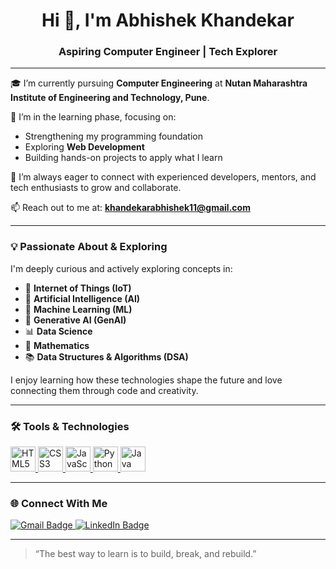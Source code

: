 <h1 align="center">Hi 👋, I'm Abhishek Khandekar</h1>
<h3 align="center">Aspiring Computer Engineer | Tech Explorer</h3>

---

🎓 I’m currently pursuing **Computer Engineering** at **Nutan Maharashtra Institute of Engineering and Technology, Pune**.

🌱 I’m in the learning phase, focusing on:
- Strengthening my programming foundation
- Exploring **Web Development**
- Building hands-on projects to apply what I learn

🤝 I’m always eager to connect with experienced developers, mentors, and tech enthusiasts to grow and collaborate.

📫 Reach out to me at: **khandekarabhishek11@gmail.com**

---

### 💡 Passionate About & Exploring

I'm deeply curious and actively exploring concepts in:

- 🔌 **Internet of Things (IoT)**
- 🧠 **Artificial Intelligence (AI)**
- 🧬 **Machine Learning (ML)**
- 🤖 **Generative AI (GenAI)**
- 📊 **Data Science**
- 📐 **Mathematics**
- 📚 **Data Structures & Algorithms (DSA)**

I enjoy learning how these technologies shape the future and love connecting them through code and creativity.

---

### 🛠️ Tools & Technologies

<p align="left">
  <a href="https://developer.mozilla.org/en-US/docs/Web/HTML" target="_blank" rel="noreferrer">
    <img src="https://cdn.jsdelivr.net/gh/devicons/devicon/icons/html5/html5-original.svg" width="40" height="40" alt="HTML5"/>
  </a>
  <a href="https://developer.mozilla.org/en-US/docs/Web/CSS" target="_blank" rel="noreferrer">
    <img src="https://cdn.jsdelivr.net/gh/devicons/devicon/icons/css3/css3-original.svg" width="40" height="40" alt="CSS3"/>
  </a>
  <a href="https://developer.mozilla.org/en-US/docs/Web/JavaScript" target="_blank" rel="noreferrer">
    <img src="https://cdn.jsdelivr.net/gh/devicons/devicon/icons/javascript/javascript-original.svg" width="40" height="40" alt="JavaScript"/>
  </a>
  <a href="https://www.python.org/" target="_blank" rel="noreferrer">
    <img src="https://cdn.jsdelivr.net/gh/devicons/devicon/icons/python/python-original.svg" width="40" height="40" alt="Python"/>
  </a>
  <a href="https://www.java.com/" target="_blank" rel="noreferrer">
    <img src="https://cdn.jsdelivr.net/gh/devicons/devicon/icons/java/java-original.svg" width="40" height="40" alt="Java"/>
  </a>
</p>

---
### 🌐 Connect With Me

<p align="left">
  <a href="mailto:khandekarabhishek11@gmail.com">
    <img src="https://img.shields.io/badge/Gmail-D14836?style=for-the-badge&logo=gmail&logoColor=white" alt="Gmail Badge"/>
  </a>
  <a href="https://www.linkedin.com/in/abhishek-khandekar-182496335" target="_blank">
    <img src="https://img.shields.io/badge/LinkedIn-0077B5?style=for-the-badge&logo=linkedin&logoColor=white" alt="LinkedIn Badge"/>
  </a>
</p>

---

> “The best way to learn is to build, break, and rebuild.”
